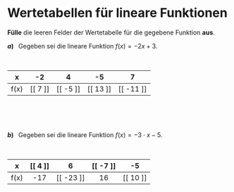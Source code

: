 <!--
version:  0.0.1

language: de

@style
input {
    text-align: center;
}

.flex-container {
    display: flex;
    flex-wrap: wrap;
    align-items: stretch;
    gap: 20px;
}

.flex-child {
    flex: 1;
    min-width: 350px;
    margin-right: 20px;
}

@media (max-width: 400px) {
    .flex-child {
        flex: 100%;
        margin-right: 0;
    }
}
@end

formula: \carry   \textcolor{red}{\scriptsize #1}
formula: \digit   \rlap{\carry{#1}}\phantom{#2}#2
formula: \permil  \text{‰}

import: https://raw.githubusercontent.com/LiaTemplates/Tikz-Jax/main/README.md

script: https://cdn.jsdelivr.net/gh/LiaTemplates/Tikz-Jax@main/dist/index.js


tags: lineare Funktionen, negative Zahlen, leicht, niedrig, Angeben

comment: Fülle Wertetabellen für lineare Funktionen aus. Achte auf die Vorzeichen.

author: Martin Lommatzsch

-->




# Wertetabellen für lineare Funktionen



**Fülle** die leeren Felder der Wertetabelle für die gegebene Funktion **aus**.



<section class="flex-container">

<div class="flex-child">

__$a)\;\;$__ Gegeben sei die lineare Funktion $f(x) = -2 x + 3$. 

<br>

|   x   |    -2     |     4     |    -5     |    7      |
| :---: | :-------: | :-------: | :-------: | :-------: |
|  f(x) | [[ 7   ]] | [[ -5  ]] | [[ 13  ]] | [[ -11 ]] |

<br>
<br>
<br>

</div>


<div class="flex-child">

__$b)\;\;$__ Gegeben sei die lineare Funktion $f(x) = -3 \cdot x - 5$. 

<br>

|   x   | [[  4  ]] |     6     | [[  -7 ]] |     -5    |
| :---: | :-------: | :-------: | :-------: | :-------: |
|  f(x) |    -17    | [[ -23 ]] |    16     | [[  10 ]] |

<br>
<br>
<br>

</div>

</section>